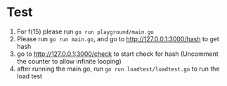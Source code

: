 # Test

1. For f(15) please run `go run playground/main.go`
2. Please run `go run main.go`, and go to http://127.0.0.1:3000/hash to get hash
3. go to http://127.0.0.1:3000/check to start check for hash
    (Uncomment the counter to allow infinite looping)
4. after running the main.go, run `go run loadtest/loadtest.go` to run the load test
